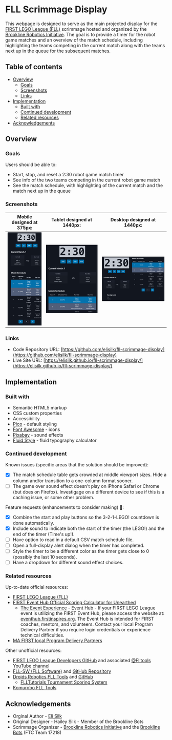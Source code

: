 # FLL Scrimmage Display

This webpage is designed to serve as the main projected display for the [FIRST LEGO League (FLL)](https://www.firstlegoleague.org/) scrimmage hosted and organized by the [Brookline Robotics Initiative](https://www.brooklinerobotics.org/). The goal is to provide a timer for the robot game matches and an overview of the match schedule, including highlighting the teams competing in the current match along with the teams next up in the queue for the subsequent matches.

## Table of contents

- [Overview](#overview)
  - [Goals](#goals)
  - [Screenshots](#screenshots)
  - [Links](#links)
- [Implementation](#implementation)
  - [Built with](#built-with)
  - [Continued development](#continued-development)
  - [Related resources](#related-resources)
- [Acknowledgements](#acknowledgements)

## Overview

### Goals

Users should be able to:

- Start, stop, and reset a 2:30 robot game match timer
- See info of the two teams competing in the current robot game match
- See the match schedule, with highlighting of the current match and the match next up in the queue

### Screenshots

|        Mobile designed at 375px:         |        Tablet designed at 1440px:        | Desktop designed at 1440px:               |
| :--------------------------------------: | :--------------------------------------: | ----------------------------------------- |
| ![](./screenshots/screenshot-mobile.png) | ![](./screenshots/screenshot-tablet.png) | ![](./screenshots/screenshot-desktop.png) |

### Links

- Code Repository URL: [https://github.com/elisilk/fll-scrimmage-display](https://github.com/elisilk/fll-scrimmage-display)
- Live Site URL: [https://elisilk.github.io/fll-scrimmage-display/](https://elisilk.github.io/fll-scrimmage-display/)

## Implementation

### Built with

- Semantic HTML5 markup
- CSS custom properties
- Accessibility
- [Pico](https://picocss.com/) - default styling
- [Font Awesome](https://fontawesome.com/) - icons
- [Pixabay](https://pixabay.com/sound-effects/) - sound effects
- [Fluid Style](https://fluid.style/) - fluid typography calculator

### Continued development

Known issues (specific areas that the solution should be improved):

- [x] The match schedule table gets crowded at middle viewport sizes. Hide a column and/or transition to a one-column format sooner.
- [ ] The game over sound effect doesn't play on iPhone Safari or Chrome (but does on Firefox). Investigage on a different device to see if this is a caching issue, or some other problem.

Feature requests (enhancements to consider making) 🤔:

- [x] Combine the start and play buttons so the 3-2-1-LEGO! countdown is done automatically.
- [x] Include sound to indicate both the start of the timer (the LEGO!) and the end of the timer (Time's up!).
- [ ] Have option to read in a default CSV match schedule file.
- [ ] Open a full-display alert dialog when the timer has completed.
- [ ] Style the timer to be a different color as the timer gets close to 0 (possibly the last 10 seconds).
- [ ] Have a dropdown for different sound effect choices.

### Related resources

Up-to-date official resources:

- [FIRST LEGO League (FLL)](https://www.firstlegoleague.org/)
- [FIRST Event Hub Official Scoring Calculator for Unearthed](https://eventhub.firstinspires.org/scoresheet)
  - [The Event Experience](https://www.firstinspires.org/robotics/fll/event-experience) - Event Hub - If your FIRST LEGO League event is utilizing the FIRST Event Hub, please access the website at: [eventhub.firstinspires.org](https://eventhub.firstinspires.org/login). The Event Hub is intended for FIRST coaches, mentors, and volunteers. Contact your local Program Delivery Partner if you require login credentials or experience technical difficulties.
- [MA FIRST local Program Delivery Partners](https://www.firstinspires.org/find-local-support#country=42&stateprov=4466)

Other unofficial resources:

- [FIRST LEGO League Developers GitHub](https://github.com/FirstLegoLeague) and associated [@Flltools YouTube channel](https://www.youtube.com/c/Flltools)
- [FLL-SW (FLL Software)](https://jpschewe.github.io/fll-sw/) and [GitHub Repository](https://github.com/jpschewe/fll-sw)
- [Droids Robotics FLL Tools](https://flltools.flltutorials.com/home) and [GitHub](https://github.com/droidsrobotics)
  - [FLLTutorials Tournament Scoring System](https://tournament.flltutorials.com/)
- [Komurobo FLL Tools](https://komurobo.com/fll/dashboard/)

## Acknowledgements

- Orginal Author - [Eli Silk](https://github.com/elisilk)
- Original Designer - Hailey Silk - Member of the Brookline Bots
- Scrimmage Organizer - [Brookline Robotics Initiative](https://www.brooklinerobotics.org/) and the [Brookline Bots](https://brooklinebots.org/) (FTC Team 17218)
